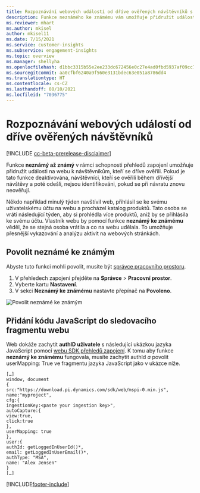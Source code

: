 ```yaml
---
title: Rozpoznávání webových událostí od dříve ověřených návštěvníků s neznámými až známými
description: Funkce neznámého ke známému vám umožňuje přidružit události na webu k návštěvníkům, kteří se dříve ověřili.
ms.reviewer: mhart
ms.author: mkisel
author: mkisel11
ms.date: 7/15/2021
ms.service: customer-insights
ms.subservice: engagement-insights
ms.topic: overview
ms.manager: shellyha
ms.openlocfilehash: d1bbc3315b55e2ee233dc672456e0c27e4ad0fbd5937af09cc790c96ee274000
ms.sourcegitcommit: aa0cfbf6240a9f560e3131bdec63e051a8786dd4
ms.translationtype: HT
ms.contentlocale: cs-CZ
ms.lasthandoff: 08/10/2021
ms.locfileid: "7036775"
---
```

# <a name="recognize-web-events-from-previously-authenticated-visitors"></a>Rozpoznávání webových událostí od dříve ověřených návštěvníků

[!INCLUDE [cc-beta-prerelease-disclaimer](includes/cc-beta-prerelease-disclaimer.md)]

Funkce **neznámý až známý** v rámci schopnosti přehledů zapojení umožňuje přidružit události na webu k návštěvníkům, kteří se dříve ověřili. Pokud je tato funkce deaktivována, návštěvníci, kteří se ověřili během dřívější návštěvy a poté odešli, nejsou identifikováni, pokud se při návratu znovu neověřují. 

Někdo například minulý týden navštívil web, přihlásil se ke svému uživatelskému účtu na webu a procházel katalog produktů. Tato osoba se vrátí následující týden, aby si prohlédla více produktů, aniž by se přihlásila ke svému účtu. Vlastník webu by pomocí funkce **neznámý ke známému** věděl, že se stejná osoba vrátila a co na webu udělala. To umožňuje přesnější vykazování a analýzu aktivit na webových stránkách.

## <a name="enable-unknown-to-known"></a>Povolit neznámé ke známým

Abyste tuto funkci mohli povolit, musíte být [správce pracovního prostoru](user-roles.md). 

1. V přehledech zapojení přejděte na **Správce** > **Pracovní prostor**. 
2. Vyberte kartu **Nastavení**.
3. V sekci **Neznámý ke známému** nastavte přepínač na **Povoleno**.

![Povolit neznámé ke známým](media/U2Ktoggle.png "Povolit neznámé ke známým")

## <a name="adding-javascript-code-to-your-sites-tracking-snippet"></a>Přidání kódu JavaScript do sledovacího fragmentu webu

Web dokáže zachytit **authID uživatele** s následující ukázkou jazyka JavaScript pomocí [webu SDK přehledů zapojení](advanced-SDK-implementation.md). K tomu aby funkce **neznámý ke známému** fungovala, musíte zachytit authId *a* povolit userMapping: True ve fragmentu jazyka JavaScript jako v ukázce níže.

```
[…]
window, document
{
src:"https://download.pi.dynamics.com/sdk/web/mspi-0.min.js",
name:"myproject",
cfg:{
ingestionKey:<paste your ingestion key>",
autoCapture:{
view:true,
click:true
},
userMapping: true
},
user:{
authId: getLoggedInUserId()*,
email: getLoggedInUserEmail()*,
authType: "MSA",
name: "Alex Jensen"
}
[…]
```

[!INCLUDE[footer-include](../includes/footer-banner.md)]
